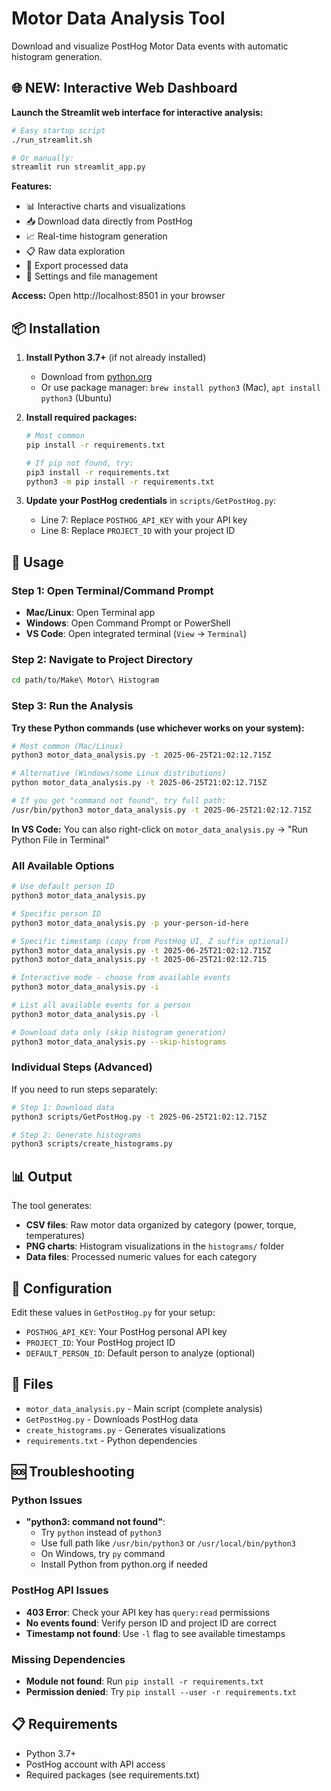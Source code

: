 # Motor Data Analysis Tool

Download and visualize PostHog Motor Data events with automatic histogram generation.

## 🌐 NEW: Interactive Web Dashboard

**Launch the Streamlit web interface for interactive analysis:**

```bash
# Easy startup script
./run_streamlit.sh

# Or manually:
streamlit run streamlit_app.py
```

**Features:**
- 📊 Interactive charts and visualizations
- 📥 Download data directly from PostHog
- 📈 Real-time histogram generation
- 📋 Raw data exploration
- 💾 Export processed data
- 🔧 Settings and file management

**Access:** Open http://localhost:8501 in your browser

## 📦 Installation

1. **Install Python 3.7+** (if not already installed)
   - Download from [python.org](https://python.org) 
   - Or use package manager: `brew install python3` (Mac), `apt install python3` (Ubuntu)

2. **Install required packages:**
   ```bash
   # Most common
   pip install -r requirements.txt
   
   # If pip not found, try:
   pip3 install -r requirements.txt
   python3 -m pip install -r requirements.txt
   ```

3. **Update your PostHog credentials** in `scripts/GetPostHog.py`:
   - Line 7: Replace `POSTHOG_API_KEY` with your API key
   - Line 8: Replace `PROJECT_ID` with your project ID

## 🚀 Usage

### Step 1: Open Terminal/Command Prompt
- **Mac/Linux**: Open Terminal app
- **Windows**: Open Command Prompt or PowerShell  
- **VS Code**: Open integrated terminal (`View` → `Terminal`)

### Step 2: Navigate to Project Directory
```bash
cd path/to/Make\ Motor\ Histogram
```

### Step 3: Run the Analysis

**Try these Python commands (use whichever works on your system):**

```bash
# Most common (Mac/Linux)
python3 motor_data_analysis.py -t 2025-06-25T21:02:12.715Z

# Alternative (Windows/some Linux distributions)
python motor_data_analysis.py -t 2025-06-25T21:02:12.715Z

# If you get "command not found", try full path:
/usr/bin/python3 motor_data_analysis.py -t 2025-06-25T21:02:12.715Z
```

**In VS Code:** You can also right-click on `motor_data_analysis.py` → "Run Python File in Terminal"

### All Available Options

```bash
# Use default person ID
python3 motor_data_analysis.py

# Specific person ID  
python3 motor_data_analysis.py -p your-person-id-here

# Specific timestamp (copy from PostHog UI, Z suffix optional)
python3 motor_data_analysis.py -t 2025-06-25T21:02:12.715Z
python3 motor_data_analysis.py -t 2025-06-25T21:02:12.715

# Interactive mode - choose from available events
python3 motor_data_analysis.py -i

# List all available events for a person
python3 motor_data_analysis.py -l

# Download data only (skip histogram generation)
python3 motor_data_analysis.py --skip-histograms
```

### Individual Steps (Advanced)
If you need to run steps separately:

```bash
# Step 1: Download data
python3 scripts/GetPostHog.py -t 2025-06-25T21:02:12.715Z

# Step 2: Generate histograms  
python3 scripts/create_histograms.py
```

## 📊 Output

The tool generates:
- **CSV files**: Raw motor data organized by category (power, torque, temperatures)
- **PNG charts**: Histogram visualizations in the `histograms/` folder
- **Data files**: Processed numeric values for each category

## 🔧 Configuration

Edit these values in `GetPostHog.py` for your setup:
- `POSTHOG_API_KEY`: Your PostHog personal API key
- `PROJECT_ID`: Your PostHog project ID
- `DEFAULT_PERSON_ID`: Default person to analyze (optional)

## 📁 Files

- `motor_data_analysis.py` - Main script (complete analysis)
- `GetPostHog.py` - Downloads PostHog data
- `create_histograms.py` - Generates visualizations
- `requirements.txt` - Python dependencies

## 🆘 Troubleshooting

### Python Issues
- **"python3: command not found"**: 
  - Try `python` instead of `python3`
  - Use full path like `/usr/bin/python3` or `/usr/local/bin/python3`
  - On Windows, try `py` command
  - Install Python from python.org if needed

### PostHog API Issues  
- **403 Error**: Check your API key has `query:read` permissions
- **No events found**: Verify person ID and project ID are correct
- **Timestamp not found**: Use `-l` flag to see available timestamps

### Missing Dependencies
- **Module not found**: Run `pip install -r requirements.txt`
- **Permission denied**: Try `pip install --user -r requirements.txt`

## 📋 Requirements

- Python 3.7+
- PostHog account with API access
- Required packages (see requirements.txt) 
